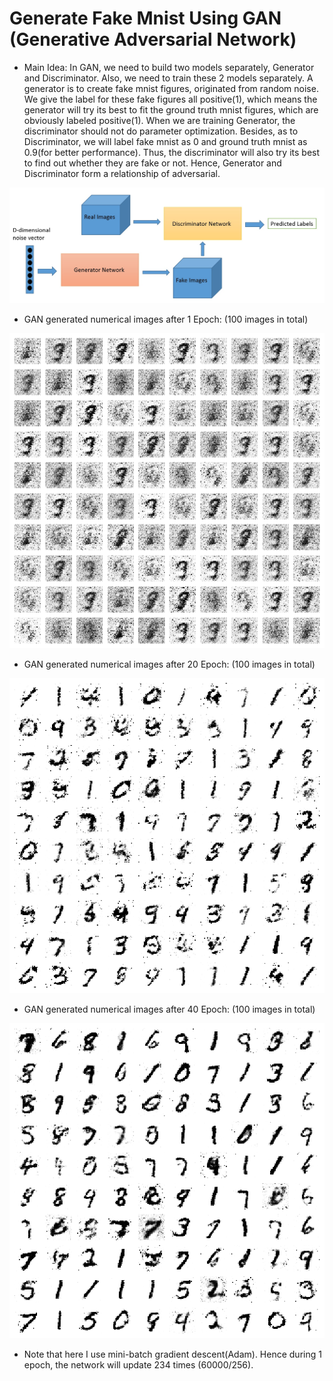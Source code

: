 # Generate Fake Mnist Using GAN (Generative Adversarial Network)

* Main Idea: 
In GAN, we need to build two models separately, Generator and Discriminator. Also, we need to train these 2 models separately. A generator is to create fake mnist figures, originated from random noise. We give the label for these fake figures all positive(1), which means the generator will try its best to fit the ground truth mnist figures, which are obviously labeled positive(1). When we are training Generator, the discriminator should not do parameter optimization. Besides, as to Discriminator, we will label fake mnist as 0 and ground truth mnist as 0.9(for better performance). Thus, the discriminator will also try its best to find out whether they are fake or not. Hence, Generator and Discriminator form a relationship of adversarial.

![](https://github.com/GZYNus/Computer-Vision-Project/blob/master/Project%204:%20Generate%20Fake%20Mnist%20Using%20GAN/GAN.jpg)

* GAN generated numerical images after 1 Epoch: (100 images in total)

![](https://github.com/GZYNus/Computer-Vision-Project/blob/master/Project%204:%20Generate%20Fake%20Mnist%20Using%20GAN/gan_generated_image_epoch_1.png)

* GAN generated numerical images after 20 Epoch: (100 images in total)

![](https://github.com/GZYNus/Computer-Vision-Project/blob/master/Project%204:%20Generate%20Fake%20Mnist%20Using%20GAN/gan_generated_image_epoch_20.png)

* GAN generated numerical images after 40 Epoch: (100 images in total)

![](https://github.com/GZYNus/Computer-Vision-Project/blob/master/Project%204:%20Generate%20Fake%20Mnist%20Using%20GAN/gan_generated_image_epoch_40.png)

* Note that here I use mini-batch gradient descent(Adam). Hence during 1 epoch, the network will update 234 times (60000/256).
